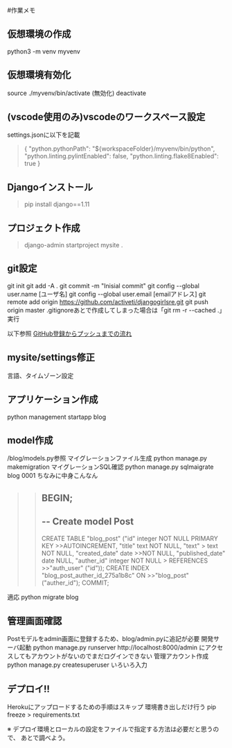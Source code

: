 #作業メモ

## 仮想環境の作成
python3 -m venv myvenv
## 仮想環境有効化
source ./myvenv/bin/activate
(無効化) deactivate
## (vscode使用のみ)vscodeのワークスペース設定
settings.jsonに以下を記載
>{
>    "python.pythonPath": "${workspaceFolder}/myvenv/bin/python",
>    "python.linting.pylintEnabled": false,
>    "python.linting.flake8Enabled": true
>}
## Djangoインストール
> pip install django==1.11
## プロジェクト作成
> django-admin startproject mysite .

## git設定
git init
git add -A .
git commit -m "Inisial commit"
git config --global user.name [ユーザ名]
git config --global user.email [emailアドレス]
git remote add origin https://github.com/activeti/djangogirlsre.git
git push origin master
.gitignoreあとで作成してしまった場合は「git rm -r --cached .」実行

以下参照
[GitHub登録からプッシュまでの流れ](https://qiita.com/KosukeQiita/items/cf39d2922b77ac93f51d)

## mysite/settings修正
言語、タイムゾーン設定

## アプリケーション作成
python management startapp blog

## model作成
/blog/models.py参照
マイグレーションファイル生成
python manage.py makemigration
マイグレーションSQL確認
python manage.py sqlmaigrate blog 0001
ちなみに中身こんなん

>> BEGIN;
>> --
>> -- Create model Post
>> --
>> CREATE
>> TABLE "blog_post"
>>  ("id" integer NOT NULL PRIMARY KEY >>AUTOINCREMENT,
>>   "title" text NOT NULL,
>>    "text" > text NOT NULL, "created_date" date >>NOT NULL,
>>     "published_date" date NULL,
>>      "auther_id" integer NOT NULL > REFERENCES >>"auth_user" ("id"));
>> CREATE INDEX "blog_post_auther_id_275a1b8c" ON >>"blog_post" ("auther_id");
>> COMMIT;


適応
python migrate blog

## 管理画面確認
Postモデルをadmin画面に登録するため、blog/admin.pyに追記が必要
開発サーバ起動
python manage.py runserver
http://localhost:8000/admin
にアクセスしてもアカウントがないのでまだログインできない
管理アカウント作成
python manage.py createsuperuser
いろいろ入力

## デプロイ!!
Herokuにアップロードするための手順はスキップ
環境書き出しだけ行う
pip freeze > requirements.txt

※ デプロイ環境とローカルの設定をファイルで指定する方法は必要だと思うので、
 あとで調べよう。
